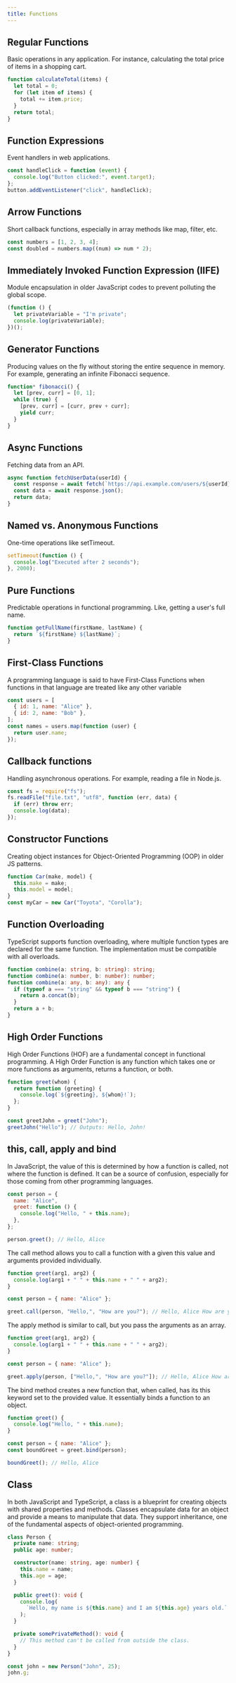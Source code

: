 ```yaml
---
title: Functions
---
```


## Regular Functions

Basic operations in any application. For instance, calculating the total price of items in a shopping cart.

```js
function calculateTotal(items) {
  let total = 0;
  for (let item of items) {
    total += item.price;
  }
  return total;
}
```

## Function Expressions

Event handlers in web applications.

```js
const handleClick = function (event) {
  console.log("Button clicked:", event.target);
};
button.addEventListener("click", handleClick);
```

## Arrow Functions

Short callback functions, especially in array methods like map, filter, etc.

```js
const numbers = [1, 2, 3, 4];
const doubled = numbers.map((num) => num * 2);
```

## Immediately Invoked Function Expression (IIFE)

Module encapsulation in older JavaScript codes to prevent polluting the global scope.

```js
(function () {
  let privateVariable = "I'm private";
  console.log(privateVariable);
})();
```

## Generator Functions

Producing values on the fly without storing the entire sequence in memory. For example, generating an infinite Fibonacci sequence.

```js
function* fibonacci() {
  let [prev, curr] = [0, 1];
  while (true) {
    [prev, curr] = [curr, prev + curr];
    yield curr;
  }
}
```

## Async Functions

Fetching data from an API.

```js
async function fetchUserData(userId) {
  const response = await fetch(`https://api.example.com/users/${userId}`);
  const data = await response.json();
  return data;
}
```

## Named vs. Anonymous Functions

One-time operations like setTimeout.

```js
setTimeout(function () {
  console.log("Executed after 2 seconds");
}, 2000);
```

## Pure Functions

Predictable operations in functional programming. Like, getting a user's full name.

```js
function getFullName(firstName, lastName) {
  return `${firstName} ${lastName}`;
}
```

## First-Class Functions

A programming language is said to have First-Class Functions when functions in that language are treated like any other variable

```js
const users = [
  { id: 1, name: "Alice" },
  { id: 2, name: "Bob" },
];
const names = users.map(function (user) {
  return user.name;
});
```

## Callback functions

Handling asynchronous operations. For example, reading a file in Node.js.

```js
const fs = require("fs");
fs.readFile("file.txt", "utf8", function (err, data) {
  if (err) throw err;
  console.log(data);
});
```

## Constructor Functions

Creating object instances for Object-Oriented Programming (OOP) in older JS patterns.

```js
function Car(make, model) {
  this.make = make;
  this.model = model;
}
const myCar = new Car("Toyota", "Corolla");
```

## Function Overloading

TypeScript supports function overloading, where multiple function types are declared for the same function. The implementation must be compatible with all overloads.

```ts
function combine(a: string, b: string): string;
function combine(a: number, b: number): number;
function combine(a: any, b: any): any {
  if (typeof a === "string" && typeof b === "string") {
    return a.concat(b);
  }
  return a + b;
}
```

## High Order Functions

High Order Functions (HOF) are a fundamental concept in functional programming. A High Order Function is any function which takes one or more functions as arguments, returns a function, or both.

```js
function greet(whom) {
  return function (greeting) {
    console.log(`${greeting}, ${whom}!`);
  };
}

const greetJohn = greet("John");
greetJohn("Hello"); // Outputs: Hello, John!
```

## this, call, apply and bind

In JavaScript, the value of this is determined by how a function is called, not where the function is defined. It can be a source of confusion, especially for those coming from other programming languages.

```js
const person = {
  name: "Alice",
  greet: function () {
    console.log("Hello, " + this.name);
  },
};

person.greet(); // Hello, Alice
```

The call method allows you to call a function with a given this value and arguments provided individually.

```js
function greet(arg1, arg2) {
  console.log(arg1 + " " + this.name + " " + arg2);
}

const person = { name: "Alice" };

greet.call(person, "Hello,", "How are you?"); // Hello, Alice How are you?
```

The apply method is similar to call, but you pass the arguments as an array.

```js
function greet(arg1, arg2) {
  console.log(arg1 + " " + this.name + " " + arg2);
}

const person = { name: "Alice" };

greet.apply(person, ["Hello,", "How are you?"]); // Hello, Alice How are you?
```

The bind method creates a new function that, when called, has its this keyword set to the provided value. It essentially binds a function to an object.

```js
function greet() {
  console.log("Hello, " + this.name);
}

const person = { name: "Alice" };
const boundGreet = greet.bind(person);

boundGreet(); // Hello, Alice
```

## Class

In both JavaScript and TypeScript, a class is a blueprint for creating objects with shared properties and methods. Classes encapsulate data for an object and provide a means to manipulate that data. They support inheritance, one of the fundamental aspects of object-oriented programming.

```ts
class Person {
  private name: string;
  public age: number;

  constructor(name: string, age: number) {
    this.name = name;
    this.age = age;
  }

  public greet(): void {
    console.log(
      `Hello, my name is ${this.name} and I am ${this.age} years old.`
    );
  }

  private somePrivateMethod(): void {
    // This method can't be called from outside the class.
  }
}

const john = new Person("John", 25);
john.g;
```
